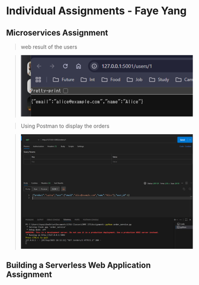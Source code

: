 # Individual Assignments - Faye Yang
## Microservices Assignment
> web result of the users 

> ![Akt text](microservices/micro_image1.png)

> Using Postman to display the orders 

> ![Alt text](microservices/micro_image2.png)

## Building a Serverless Web Application Assignment
